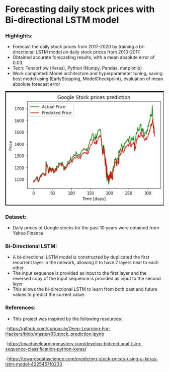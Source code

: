 # Forecasting daily stock prices with Bi-directional LSTM model

### Highlights:
- Forecast the daily stock prices from 2017-2020 by training a bi-directional LSTM model on daily stock prices from 2010-2017.
- Obtained accurate forecasting results, with a mean absolute error of 0.03.
- Tech: Tensorflow (Keras), Python (Numpy, Pandas, matplotlib)
- Work completed: Model architecture and hyperparameter tuning, saving best model using (EarlyStopping, ModelCheckpoint), evaluation of mean absolute forecast error 

![Alt text](/assets/forecast_results.png?raw=true=50x50  "Forecasting results on test dataset")

### Dataset:
- Daily prices of Google stocks for the past 10 years were obtained from Yahoo Finance  

### Bi-Directional LSTM:
- A bi-directional LSTM model is constructed by duplicated the first recurrent layer in the network, allowing it to have 2 layers next to each other.
- The input sequence is provided as input to the first layer and the reversed copy of the input sequence is provided as input to the second layer
- This allows the bi-directional LSTM to learn from both past and future values to predict the current value. 

### References:
- This project was inspired by the following resources:

-https://github.com/curiousily/Deep-Learning-For-Hackers/blob/master/03.stock_prediction.ipynb

-https://machinelearningmastery.com/develop-bidirectional-lstm-sequence-classification-python-keras/

-https://towardsdatascience.com/predicting-stock-prices-using-a-keras-lstm-model-4225457f0233
